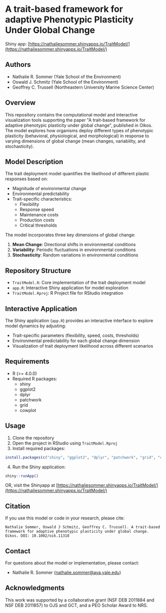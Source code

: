 # A trait-based framework for adaptive Phenotypic Plasticity Under Global Change

Shiny app: [https://nathaliesommer.shinyapps.io/TraitModel/](https://nathaliesommer.shinyapps.io/TraitModel/)

## Authors
- Nathalie R. Sommer (Yale School of the Environment)
- Oswald J. Schmitz (Yale School of the Environment)
- Geoffrey C. Trussell (Northeastern University Marine Science Center)

## Overview
This repository contains the computational model and interactive visualization tools supporting the paper "A trait-based framework for adaptive phenotypic plasticity under global change", published in Oikos. The model explores how organisms deploy different types of phenotypic plasticity (behavioral, physiological, and morphological) in response to varying dimensions of global change (mean changes, variability, and stochasticity).

## Model Description
The trait deployment model quantifies the likelihood of different plastic responses based on:
- Magnitude of environmental change
- Environmental predictability
- Trait-specific characteristics:
  - Flexibility
  - Response speed
  - Maintenance costs
  - Production costs
  - Critical thresholds

The model incorporates three key dimensions of global change:
1. **Mean Change**: Directional shifts in environmental conditions
2. **Variability**: Periodic fluctuations in environmental conditions
3. **Stochasticity**: Random variations in environmental conditions

## Repository Structure
- `TraitModel.R`: Core implementation of the trait deployment model
- `app.R`: Interactive Shiny application for model exploration
- `TraitModel.Rproj`: R Project file for RStudio integration

## Interactive Application
The Shiny application (`app.R`) provides an interactive interface to explore model dynamics by adjusting:
- Trait-specific parameters (flexibility, speed, costs, thresholds)
- Environmental predictability for each global change dimension
- Visualization of trait deployment likelihood across different scenarios

## Requirements
- R (>= 4.0.0)
- Required R packages:
  - shiny
  - ggplot2
  - dplyr
  - patchwork
  - grid
  - cowplot

## Usage
1. Clone the repository
2. Open the project in RStudio using `TraitModel.Rproj`
3. Install required packages:
```R
install.packages(c("shiny", "ggplot2", "dplyr", "patchwork", "grid", "cowplot"))
```
4. Run the Shiny application:
```R
shiny::runApp()
```
OR, visit the Shinyapp at [https://nathaliesommer.shinyapps.io/TraitModel/](https://nathaliesommer.shinyapps.io/TraitModel/)

## Citation
If you use this model or code in your research, please cite:
```
Nathalie Sommer, Oswald J Schmitz, Geoffrey C. Trussell. A trait-based framework for adaptive phenotypic plasticity under global change. Oikos. DOI: 10.1002/oik.11318
```

## Contact
For questions about the model or implementation, please contact:
- Nathalie R. Sommer (nathalie.sommer@aya.yale.edu)

## Acknowledgments
This work was supported by a collaborative grant (NSF DEB 2011884 and 
NSF DEB 2011857) to OJS and GCT, and a PEO Scholar Award to NRS. 
